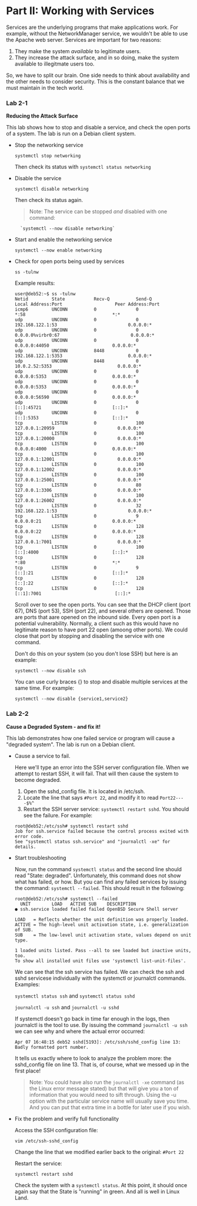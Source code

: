 # Part II: Working with Services

Services are the underlying programs that make applications work. For example, without the NetworkManager service, we wouldn't be able to use the Apache web server. Services are important for two reasons:
 
1. They make the system *available* to legitimate users.
2. They increase the attack surface, and in so doing, make the system available to illegitmate users too.

So, we have to split our brain. One side needs to think about availability and the other needs to consider security. This is the constant balance that we must maintain in the tech world.

### Lab 2-1
**Reducing the Attack Surface**

This lab shows how to stop and disable a service, and check the open ports of a system. The lab is run on a Debian client system.

- Stop the networking service

	`systemctl stop networking`

	Then check its status with `systemctl status networking`

- Disable the service 

	`systemctl disable networking`

	Then check its status again.

	> Note: The service can be stopped *and* disabled with one command:
		
		`systemctl --now disable networking`

- Start and enable the networking service

	`systemctl --now enable networking`

- Check for open ports being used by services

	`ss -tulnw`

	Example results:

	```
	user@deb52:~$ ss -tulnw
	Netid         State           Recv-Q          Send-Q                    Local Address:Port                    Peer Address:Port         
	icmp6         UNCONN          0               0                                     *:58                                 *:*            
	udp           UNCONN          0               0                         192.168.122.1:53                           0.0.0.0:*            
	udp           UNCONN          0               0                        0.0.0.0%virbr0:67                           0.0.0.0:*            
	udp           UNCONN          0               0                               0.0.0.0:44050                        0.0.0.0:*            
	udp           UNCONN          8448            0                         192.168.122.1:5353                         0.0.0.0:*            
	udp           UNCONN          8448            0                             10.0.2.52:5353                         0.0.0.0:*            
	udp           UNCONN          0               0                               0.0.0.0:5353                         0.0.0.0:*            
	udp           UNCONN          0               0                               0.0.0.0:5353                         0.0.0.0:*            
	udp           UNCONN          0               0                               0.0.0.0:56590                        0.0.0.0:*            
	udp           UNCONN          0               0                                  [::]:45721                           [::]:*            
	udp           UNCONN          0               0                                  [::]:5353                            [::]:*            
	tcp           LISTEN          0               100                           127.0.0.1:20959                        0.0.0.0:*            
	tcp           LISTEN          0               100                           127.0.0.1:20000                        0.0.0.0:*            
	tcp           LISTEN          0               100                             0.0.0.0:4000                         0.0.0.0:*            
	tcp           LISTEN          0               100                           127.0.0.1:12001                        0.0.0.0:*            
	tcp           LISTEN          0               100                           127.0.0.1:12002                        0.0.0.0:*            
	tcp           LISTEN          0               100                           127.0.0.1:25001                        0.0.0.0:*            
	tcp           LISTEN          0               80                            127.0.0.1:3306                         0.0.0.0:*            
	tcp           LISTEN          0               100                           127.0.0.1:26002                        0.0.0.0:*            
	tcp           LISTEN          0               32                        192.168.122.1:53                           0.0.0.0:*            
	tcp           LISTEN          0               9                               0.0.0.0:21                           0.0.0.0:*            
	tcp           LISTEN          0               128                             0.0.0.0:22                           0.0.0.0:*            
	tcp           LISTEN          0               128                           127.0.0.1:7001                         0.0.0.0:*            
	tcp           LISTEN          0               100                                [::]:4000                            [::]:*            
	tcp           LISTEN          0               128                                   *:80                                 *:*            
	tcp           LISTEN          0               9                                  [::]:21                              [::]:*            
	tcp           LISTEN          0               128                                [::]:22                              [::]:*            
	tcp           LISTEN          0               128                               [::1]:7001                            [::]:*    
	```

	Scroll over to see the open ports. You can see that the DHCP client (port 67), DNS (port 53), SSH (port 22), and several others are opened. Those are ports that aare opened on the inbound side. Every open port is a potential vulnerability. Normally, a client such as this would have no legitimate reason to have port 22 open (amoong other ports). We could close that port by stopping and disabling the service with one command. 

	Don't do this on your system (so you don't lose SSH) but here is an example:

	`systemctl --now disable ssh`

	You can use curly braces {} to stop and disable multiple services at the same time. For example:

	`systemctl --now disable {service1,service2}`

### Lab 2-2
**Cause a Degraded System - and fix it!**

This lab demonstrates how one failed service or program will cause a "degraded system". The lab is run on a Debian client.

- Cause a service to fail.

	Here we'll type an error into the SSH server configuration file. When we attempt to restart SSH, it will fail. That will then cause the system to become degraded.  

	1. Open the sshd_config file. It is located in /etc/ssh.
	2. Locate the line that says `#Port 22`, and modify it to read `Port22----$%^`
	3. Restart the SSH server service: `systemctl restart sshd`. You should see the failure. For example:


	```
	root@deb52:/etc/ssh# systemctl restart sshd
	Job for ssh.service failed because the control process exited with error code.
	See "systemctl status ssh.service" and "journalctl -xe" for details.
	```

- Start troubleshooting

	Now, run the command `systemctl status` and the second line should read "State: degraded". Unfortunately, this command does not show what has failed, or how. But you can find any failed services by issuing the command: `systemctl --failed`. This should result in the following:

	```
	root@deb52:/etc/ssh# systemctl --failed
	  UNIT        LOAD   ACTIVE SUB    DESCRIPTION                
	● ssh.service loaded failed failed OpenBSD Secure Shell server

	LOAD   = Reflects whether the unit definition was properly loaded.
	ACTIVE = The high-level unit activation state, i.e. generalization of SUB.
	SUB    = The low-level unit activation state, values depend on unit type.

	1 loaded units listed. Pass --all to see loaded but inactive units, too.
	To show all installed unit files use 'systemctl list-unit-files'.
	```

	We can see that the ssh service has failed. We can check the ssh and sshd servicese individually with the systemctl or journalctl commands. Examples:

	`systemctl status ssh` and `systemctl status sshd`

	`journalctl -u ssh` and `journalctl -u sshd`

	If systemctl doesn't go back in time far enough in the logs, then journalctl is the tool to use. By issuing the command `journalctl -u ssh` we can see why and where the actual error occurred:

	```
	Apr 07 16:48:15 deb52 sshd[5193]: /etc/ssh/sshd_config line 13: Badly formatted port number.
	```

	It tells us exactly where to look to analyze the problem more: the sshd_config file on line 13. That is, of course, what we messed up in the first place! 

	> Note: You could have also run the `journalctl -xe` command (as the Linux error message stated) but that will give you a ton of information that you would need to sift through. Using the -u option with the particular service name will usually save you time. And you can put that extra time in a bottle for later use if you wish.

- Fix the problem and verify full functionality

	Access the SSH configuration file:

	`vim /etc/ssh-sshd_config`

	Change the line that we modified earlier back to the original: `#Port 22`

	Restart the service:

	`systemctl restart sshd`

	Check the system with a `systemctl status`. At this point, it should once again say that the State is "running" in green. And all is well in Linux Land. 